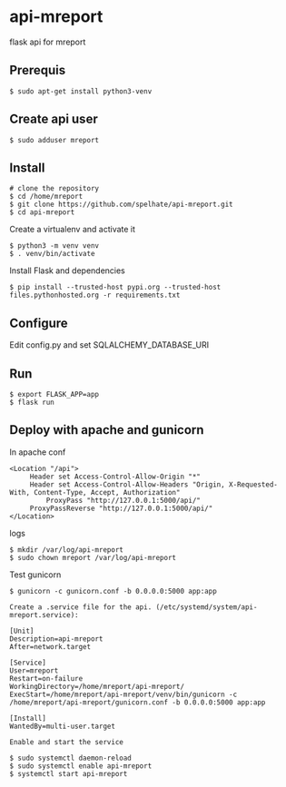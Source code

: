 # api-mreport
flask api for mreport

Prerequis
----------

    $ sudo apt-get install python3-venv
 
 Create api user
 ---------------
 
    $ sudo adduser mreport


Install
---------

    # clone the repository
    $ cd /home/mreport
    $ git clone https://github.com/spelhate/api-mreport.git
    $ cd api-mreport


Create a virtualenv and activate it

    $ python3 -m venv venv
    $ . venv/bin/activate


Install Flask and dependencies

    $ pip install --trusted-host pypi.org --trusted-host files.pythonhosted.org -r requirements.txt



Configure
---------

Edit config.py and set SQLALCHEMY_DATABASE_URI



Run
---

    $ export FLASK_APP=app
    $ flask run


Deploy with apache and gunicorn
--------------------------------

In apache conf

```
<Location "/api">
	 Header set Access-Control-Allow-Origin "*"
  	 Header set Access-Control-Allow-Headers "Origin, X-Requested-With, Content-Type, Accept, Authorization"
         ProxyPass "http://127.0.0.1:5000/api/"
  	 ProxyPassReverse "http://127.0.0.1:5000/api/"
</Location>
```

logs

    $ mkdir /var/log/api-mreport
    $ sudo chown mreport /var/log/api-mreport



Test gunicorn


    $ gunicorn -c gunicorn.conf -b 0.0.0.0:5000 app:app
    
 ```Create a .service file for the api. (/etc/systemd/system/api-mreport.service):```

```
[Unit]
Description=api-mreport
After=network.target

[Service]
User=mreport
Restart=on-failure
WorkingDirectory=/home/mreport/api-mreport/
ExecStart=/home/mreport/api-mreport/venv/bin/gunicorn -c /home/mreport/api-mreport/gunicorn.conf -b 0.0.0.0:5000 app:app

[Install]
WantedBy=multi-user.target
```


```Enable and start the service```

    $ sudo systemctl daemon-reload
    $ sudo systemctl enable api-mreport
    $ systemctl start api-mreport
 
 
